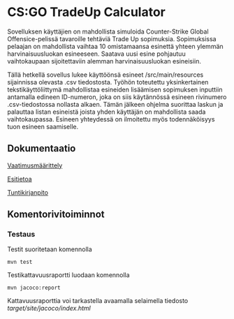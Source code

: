 # CS:GO TradeUp Calculator

Sovelluksen käyttäjien on mahdollista simuloida Counter-Strike Global Offensice-pelissä tavaroille tehtäviä Trade Up sopimuksia. Sopimuksissa pelaajan on mahdollista vaihtaa 10 omistamaansa esinettä yhteen ylemmän harvinaisuusluokan esineeseen. Saatava uusi esine pohjautuu vaihtokaupaan sijoitettaviin alemman harvinaisuusluokan esineisiin.

Tällä hetkellä sovellus lukee käyttöönsä esineet /src/main/resources sijainnissa olevasta .csv tiedostosta. Työhön toteutettu yksinkertainen tekstikäyttöliittymä mahdollistaa esineiden lisäämisen sopimuksen inputtiin antamalla edineen ID-numeron, joka on siis käytännössä esineen rivinumero .csv-tiedostossa nollasta alkaen. Tämän jälkeen ohjelma suorittaa laskun ja palauttaa listan esineistä joista yhden käyttäjän on mahdollista saada vaihtokaupassa. Esineen yhteydessä on ilmoitettu myös todennäköisyys tuon esineen saamiselle.

## Dokumentaatio
[Vaatimusmäärittely](../master/dokumentaatio/vaatimusmaarittely.md)

[Esitietoa](../master/dokumentaatio/esitietoa.md)

[Tuntikirjanpito](../master/dokumentaatio/tuntikirjanpito.md)

## Komentorivitoiminnot

### Testaus

Testit suoritetaan komennolla

```
mvn test
```

Testikattavuusraportti luodaan komennolla

```
mvn jacoco:report
```

Kattavuusraporttia voi tarkastella avaamalla selaimella tiedosto _target/site/jacoco/index.html_
